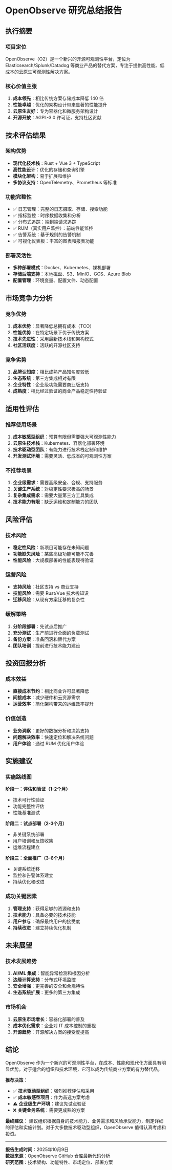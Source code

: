 # OpenObserve 研究总结报告

## 执行摘要

### 项目定位
OpenObserve（O2）是一个新兴的开源可观测性平台，定位为 Elasticsearch/Splunk/Datadog 等商业产品的替代方案，专注于提供高性能、低成本的云原生可观测性解决方案。

### 核心价值主张
1. **成本领先**：相比传统方案存储成本降低 140 倍
2. **性能卓越**：优化的架构设计带来显著的性能提升
3. **云原生友好**：专为容器化和微服务架构设计
4. **开源开放**：AGPL-3.0 许可证，支持社区贡献

## 技术评估结果

### 架构优势
- **现代化技术栈**：Rust + Vue 3 + TypeScript
- **高性能设计**：优化的存储和查询引擎
- **模块化架构**：易于扩展和维护
- **多协议支持**：OpenTelemetry、Prometheus 等标准

### 功能完整性
- ✅ 日志管理：完整的日志摄取、存储、搜索功能
- ✅ 指标监控：时序数据收集和分析
- ✅ 分布式追踪：端到端请求追踪
- ✅ RUM（真实用户监控）：前端性能监控
- ✅ 告警系统：基于规则的告警机制
- ✅ 可视化仪表板：丰富的图表和报表功能

### 部署灵活性
- **多种部署模式**：Docker、Kubernetes、裸机部署
- **存储后端支持**：本地磁盘、S3、MinIO、GCS、Azure Blob
- **配置管理**：环境变量、配置文件、动态配置

## 市场竞争力分析

### 竞争优势
1. **成本优势**：显著降低总拥有成本（TCO）
2. **性能优势**：在特定场景下优于传统方案
3. **技术先进性**：采用最新技术栈和架构模式
4. **社区活跃度**：活跃的开源社区支持

### 竞争劣势
1. **品牌认知度**：相比成熟产品知名度较低
2. **生态系统**：第三方集成相对有限
3. **企业特性**：企业级功能需要商业版支持
4. **成熟度**：相比经过验证的商业产品稳定性待验证

## 适用性评估

### 推荐使用场景
1. **成本敏感型组织**：预算有限但需要强大可观测性能力
2. **云原生技术栈**：Kubernetes、容器化部署环境
3. **技术驱动型团队**：有能力进行技术栈定制和维护
4. **开发测试环境**：需要灵活、低成本的可观测性方案

### 不推荐场景
1. **企业级需求**：需要高级安全、合规、支持服务
2. **关键生产系统**：对稳定性要求极高的场景
3. **复杂集成需求**：需要大量第三方工具集成
4. **技术能力有限**：缺乏运维和定制能力的团队

## 风险评估

### 技术风险
- **稳定性风险**：新项目可能存在未知问题
- **功能缺失风险**：某些高级功能可能不完善
- **性能风险**：大规模部署的性能表现待验证

### 运营风险
- **支持风险**：社区支持 vs 商业支持
- **技能风险**：需要 Rust/Vue 技术栈知识
- **迁移风险**：从现有方案迁移的复杂性

### 缓解策略
1. **分阶段部署**：先试点后推广
2. **充分测试**：生产前进行全面的负载测试
3. **备份方案**：准备回滚和替代方案
4. **团队培训**：提前进行技术能力建设

## 投资回报分析

### 成本效益
- **直接成本节约**：相比商业许可显著降低
- **间接成本**：减少硬件和云资源需求
- **运营效率**：简化架构带来的运维效率提升

### 价值创造
- **业务洞察**：更好的数据分析和决策支持
- **问题解决效率**：快速定位和解决系统问题
- **用户体验**：通过 RUM 优化用户体验

## 实施建议

### 实施路线图
**阶段一：评估和验证（1-2个月）**
- 技术可行性验证
- 功能完整性评估
- 性能基准测试

**阶段二：试点部署（2-3个月）**
- 非关键系统部署
- 用户培训和反馈收集
- 运维流程建立

**阶段三：全面推广（3-6个月）**
- 关键系统迁移
- 监控和告警体系建立
- 持续优化和改进

### 成功关键因素
1. **管理支持**：获得足够的资源和支持
2. **技术能力**：具备必要的技术技能
3. **用户参与**：确保最终用户的接受度
4. **持续改进**：建立持续优化机制

## 未来展望

### 技术发展趋势
1. **AI/ML 集成**：智能异常检测和根因分析
2. **边缘计算支持**：分布式环境监控
3. **安全增强**：更完善的安全和合规特性
4. **生态系统扩展**：更多的第三方集成

### 市场机会
1. **云原生市场增长**：容器化部署的普及
2. **成本优化需求**：企业对 IT 成本控制的重视
3. **开源趋势**：开源解决方案的接受度提高

## 结论

OpenObserve 作为一个新兴的可观测性平台，在成本、性能和现代化方面具有明显优势。对于适合的组织和技术环境，它可以成为传统商业方案的有力替代品。

**推荐决策**：
- ✅ **技术驱动型组织**：强烈推荐评估和采用
- ✅ **成本敏感型项目**：作为首选方案考虑
- ⚠️ **企业级生产环境**：建议先试点验证
- ❌ **关键业务系统**：需要更成熟的方案

**最终建议**：
建议组织根据自身的技术能力、业务需求和风险承受能力，制定详细的评估和实施计划。对于大多数技术驱动型组织，OpenObserve 值得认真考虑和投资。

---

**报告生成时间**：2025年10月9日  
**数据来源**：OpenObserve GitHub 仓库最新代码分析  
**研究范围**：技术架构、功能特性、市场定位、部署方案